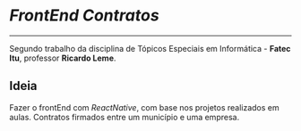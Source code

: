 # _FrontEnd Contratos_
---  
  Segundo trabalho da disciplina de Tópicos Especiais em Informática - **Fatec Itu**, professor **Ricardo Leme**.
  
## Ideia
  Fazer o frontEnd com *ReactNative*, com base nos projetos realizados em aulas. Contratos firmados entre um município e 
  uma empresa.
